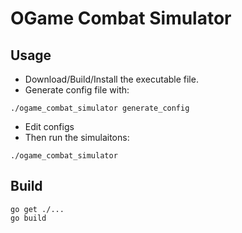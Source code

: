 # OGame Combat Simulator

## Usage

- Download/Build/Install the executable file.
- Generate config file with:

```
./ogame_combat_simulator generate_config
```

- Edit configs
- Then run the simulaitons:

```
./ogame_combat_simulator
```

## Build
```
go get ./...
go build
```